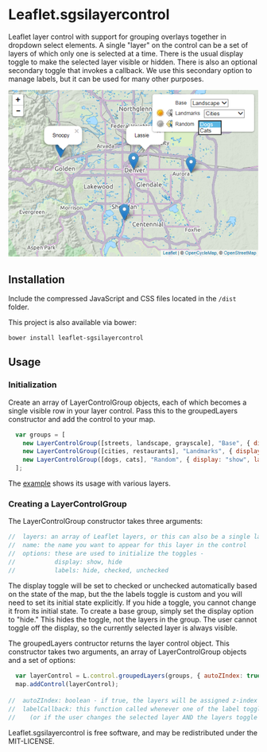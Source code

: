 Leaflet.sgsilayercontrol
===========================

Leaflet layer control with support for grouping overlays together in dropdown select elements.
A single "layer" on the control can be a set of layers of which only one is selected at a time.
There is the usual display toggle to make the selected layer visible or hidden.
There is also an optional secondary toggle that invokes a callback. We use this
secondary option to manage labels, but it can be used for many other purposes.

![preview](preview.png)

## Installation

Include the compressed JavaScript and CSS files located in the `/dist` folder.

This project is also available via bower:

```
bower install leaflet-sgsilayercontrol
```

## Usage

### Initialization

Create an array of LayerControlGroup objects, each of which becomes a single visible row in your layer control.
Pass this to the groupedLayers constructor and add the control to your map.

```javascript
  var groups = [
    new LayerControlGroup([streets, landscape, grayscale], "Base", { display: "hide", label: "hide" }),
    new LayerControlGroup([cities, restaurants], "Landmarks", { display: "show", label: "unchecked" }),
    new LayerControlGroup([dogs, cats], "Random", { display: "show", label: "unchecked" })
  ];
```

The [example](example/basic.html) shows its usage with various layers.

### Creating a LayerControlGroup

The LayerControlGroup constructor takes three arguments:

```javascript
//  layers: an array of Leaflet layers, or this can also be a single layer object.
//  name: the name you want to appear for this layer in the control
//  options: these are used to initialize the toggles -
//           display: show, hide
//           labels: hide, checked, unchecked 
```

The display toggle will be set to checked or unchecked automatically based on the 
state of the map, but the the labels toggle is custom and you will need to set
its initial state explicitly. If you hide a toggle, you cannot change it from its
initial state. To create a base group, simply set the display option to "hide." 
This hides the toggle, not the layers in the group. The user cannot toggle off the display,
so the currently selected layer is always visible.

The groupedLayers contructor returns the layer control object. This constructor takes
two arguments, an array of LayerControlGroup objects and a set of options:
  
```javascript
  var layerControl = L.control.groupedLayers(groups, { autoZIndex: true, labelCallback: handleLabels });
  map.addControl(layerControl);

//  autoZIndex: boolean - if true, the layers will be assigned z-index values.
//  labelCallback: this function called whenever one of the label toggle is clicked
//    (or if the user changes the selected layer AND the layers toggle is on).
```

Leaflet.sgsilayercontrol is free software, and may be redistributed under
the MIT-LICENSE.

